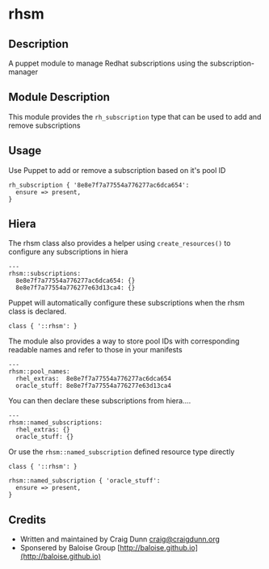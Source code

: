# rhsm

## Description

A puppet module to manage Redhat subscriptions using the subscription-manager


## Module Description

This module provides the `rh_subscription` type that can be used to add and remove subscriptions

## Usage

Use Puppet to add or remove a subscription based on it's pool ID

    rh_subscription { '8e8e7f7a77554a776277ac6dca654':
      ensure => present,
    }

## Hiera

The rhsm class also provides a helper using `create_resources()` to configure any subscriptions in hiera

    ---
    rhsm::subscriptions:
      8e8e7f7a77554a776277ac6dca654: {}
      8e8e7f7a77554a776277e63d13ca4: {}
     
Puppet will automatically configure these subscriptions when the rhsm class is declared.

    class { '::rhsm': }

The module also provides a way to store pool IDs with corresponding readable names and refer to those in your manifests

    ---
    rhsm::pool_names:
      rhel_extras:  8e8e7f7a77554a776277ac6dca654
      oracle_stuff: 8e8e7f7a77554a776277e63d13ca4

You can then declare these subscriptions from hiera....

    ---
    rhsm::named_subscriptions:
      rhel_extras: {}
      oracle_stuff: {}

Or use the `rhsm::named_subscription` defined resource type directly

    class { '::rhsm': }

    rhsm::named_subscription { 'oracle_stuff':
      ensure => present,
    }

## Credits

* Written and maintained by Craig Dunn <craig@craigdunn.org>
* Sponsered by Baloise Group [http://baloise.github.io](http://baloise.github.io)
